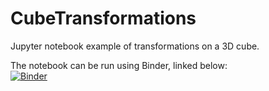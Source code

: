 # CubeTransformations
Jupyter notebook example of transformations on a 3D cube. 

The notebook can be run using Binder, linked below: <br>
[![Binder](https://mybinder.org/badge_logo.svg)](https://mybinder.org/v2/gh/tclaar/CubeTransformations/HEAD)
